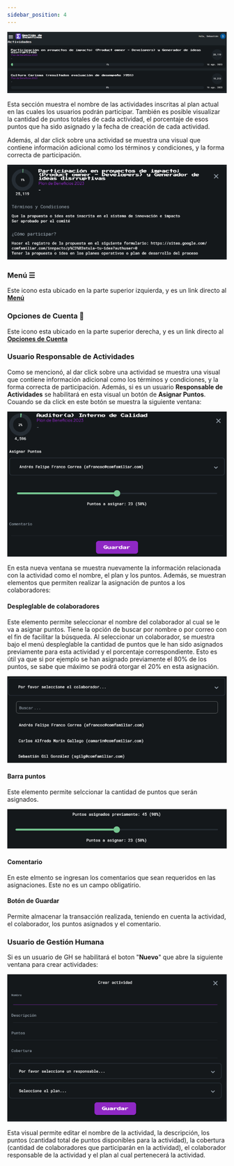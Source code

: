 ```yaml
---
sidebar_position: 4
---
```


![image](./img/activities.png)

Esta sección muestra el nombre de las actividades inscritas al plan actual en las cuales los usuarios podrán participar. También es posible visualizar la cantidad de puntos totales de cada actividad, el porcentaje de esos puntos que ha sido asignado y la fecha de creación de cada actividad. 

Además, al dar click sobre una actividad se muestra una visual que contiene información adicional como los términos y condiciones, y la forma correcta de participación.

![image](./img/activity.png)

### Menú ☰
Este icono esta ubicado en la parte superior izquierda, y es un link directo al **[Menú](Menu)**

### Opciones de Cuenta 👤
Este icono esta ubicado en la parte superior derecha, y es un link directo al **[Opciones de Cuenta](Cuenta)**

### Usuario Responsable de Actividades
Como se mencionó, al dar click sobre una actividad se muestra una visual que contiene información adicional como los términos y condiciones, y la forma correcta de participación. Además, si es un usuario **Responsable de Actividades** se habilitará en esta visual un botón de **Asignar Puntos**. Couando se da click en este botón se muestra la siguiente ventana: 

![image](./img/points_assignment.png)

En esta nueva ventana se muestra nuevamente la información relacionada con la actividad como el nombre, el plan y los puntos. Además, se muestran elementos que permiten realizar la asignación de puntos a los colaboradores: 

#### Despleglable de colaboradores
Este elemento permite seleccionar el nombre del colaborador al cual se le va a asignar puntos. Tiene la opción de buscar por nombre o por correo con el fin de facilitar la búsqueda. Al seleccionar un colaborador, se muestra bajo el menú despleglable la cantidad de puntos que le han sido asignados previamente para esta actividad y el porcentaje correspondiente. Esto es útil ya que si por ejemplo se han asignado previamente el 80% de los puntos, se sabe que máximo se podrá otorgar el 20% en esta asignación.

![image](./img/activities_dropdown.png)

#### Barra puntos
Este elemento permite selccionar la cantidad de puntos que serán asignados. 

![image](./img/activities_slidebar.png)

#### Comentario
En este elmento se ingresan los comentarios que sean requeridos en las asignaciones. Este no es un campo obligatirio.

#### Botón de Guardar
Permite almacenar la transacción realizada, teniendo en cuenta la actividad, el colaborador, los puntos asignados y el comentario.

### Usuario de Gestión Humana

Si es un usuario de GH se habilitará el boton "**Nuevo**" que abre la siguiente ventana para crear actividades:

![image](./img/activities_create.png)  

Esta visual permite editar el nombre de la actividad, la descripción, los puntos (cantidad total de puntos disponibles para la actividad), la cobertura (cantidad de colaboradores que participarán en la actividad), el colaborador responsable de la actividad y el plan al cual pertenecerá la actividad.